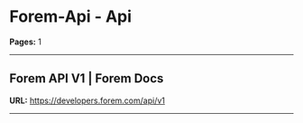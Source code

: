 # Forem-Api - Api

**Pages:** 1

---

## Forem API V1 | Forem Docs

**URL:** https://developers.forem.com/api/v1

---
